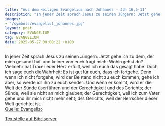 ```yaml
---
title: "Aus dem Heiligen Evangelium nach Johannes - Joh 16,5-11"
description: "In jener Zeit sprach Jesus zu seinen Jüngern: Jetzt gehe ich zu dem, der mich gesandt hat, und keiner von euch fragt mich: Wohin gehst du? Vielmehr hat Trauer euer Herz erfüllt, weil ich euch das gesagt habe. Doch ich sage euch die Wahrheit: Es ist gut für euch, dass ich fortgehe...."
images:
- "/symbols/evangelist_johannes.jpg"
layout: post
category: EVANGELIUM
tag: EVANGELIUM
date: 2025-05-27 08:00:22 +0100
---
```

In jener Zeit sprach Jesus zu seinen Jüngern: Jetzt gehe ich zu dem, der mich gesandt hat, und keiner von euch fragt mich: Wohin gehst du?
Vielmehr hat Trauer euer Herz erfüllt, weil ich euch das gesagt habe.
Doch ich sage euch die Wahrheit: Es ist gut für euch, dass ich fortgehe.<!--more--> Denn wenn ich nicht fortgehe, wird der Beistand nicht zu euch kommen; gehe ich aber, so werde ich ihn zu euch senden.
Und wenn er kommt, wird er die Welt der Sünde überführen und der Gerechtigkeit und des Gerichts;
der Sünde, weil sie nicht an mich glauben;
der Gerechtigkeit, weil ich zum Vater gehe und ihr mich nicht mehr seht;
des Gerichts, weil der Herrscher dieser Welt gerichtet ist.<br>
[Quelle: Evangelizo](https://evangeliumtagfuertag.org/DE/gospel)

[Textstelle auf Bibelserver](https://www.bibleserver.com/EU/Johannes16,5-11)
